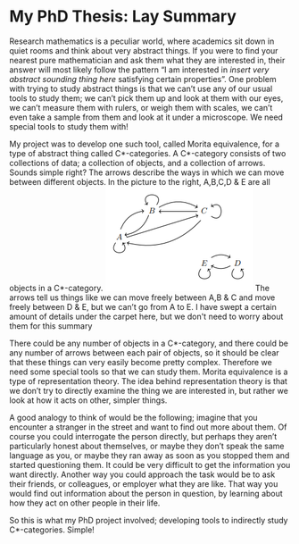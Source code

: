 # My PhD Thesis: Lay Summary

Research mathematics is a peculiar world, where academics sit down in quiet rooms and think about very abstract things. If you were to find your nearest pure mathematician and ask them what they are interested in, their answer will most likely follow the pattern “I am interested in _insert very abstract sounding thing here_ satisfying certain properties”. One problem with trying to study abstract things is that we can’t use any of our usual tools to study them; we can’t pick them up and look at them with our eyes, we can’t measure them with rulers, or weigh them with scales, we can’t even take a sample from them and look at it under a microscope. We need special tools to study them with!

My project was to develop one such tool, called Morita equivalence, for a type of abstract thing called C\*-categories. A C\*-category consists of two collections of data; a collection of objects, and a collection of arrows. Sounds simple right? The arrows describe the ways in which we can move between different objects. In the picture to the right, A,B,C,D & E are all objects in a C\*-category. ![image info](/files/catpic.png) The arrows tell us things like we can move freely between A,B & C and move freely between  D & E, but we can’t go from A to E. I have swept a certain amount of details under the carpet here, but we don't need to worry about them for this summary 

There could be any number of objects in a C\*-category, and there could be any number of arrows between each pair of objects, so it should be clear that these things can very easily become pretty complex. Therefore we need some special tools so that we can study them. Morita equivalence is a type of representation theory. The idea behind representation theory is that we don’t try to directly examine the thing we are interested in, but rather we look at how it acts on other, simpler things. 

A good analogy to think of would be the following; imagine that you encounter a stranger in the street and want to find out more about them. Of course you could interrogate the person directly, but perhaps they aren’t particularly honest about themselves, or maybe they don’t speak the same language as you, or maybe they ran away as soon as you stopped them and started questioning them. It could be very difficult to get the information you want directly. Another way you could approach the task would be to ask their friends, or colleagues, or employer what they are like. That way you would find out information about the person in question, by learning about how they act on other people in their life. 

So this is what my PhD project involved; developing tools to indirectly study C\*-categories. Simple! 
